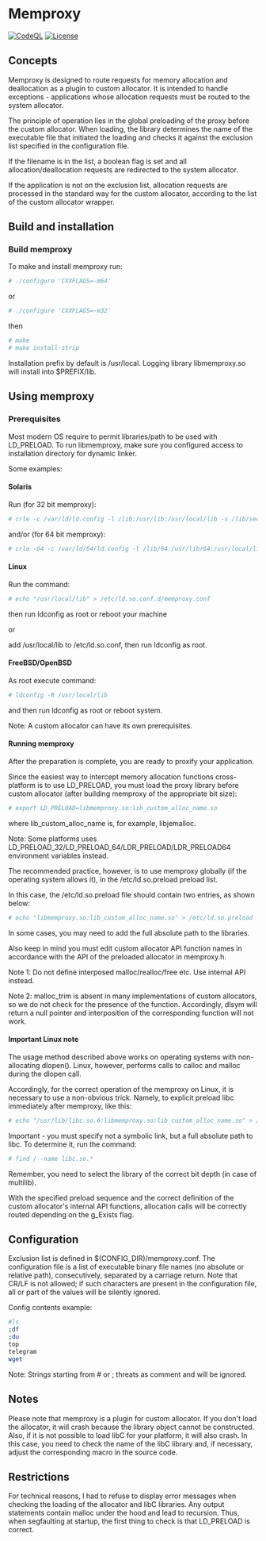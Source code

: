 # Memproxy
[![CodeQL](https://github.com/yvoinov/memproxy/actions/workflows/codeql-analysis.yml/badge.svg)](https://github.com/yvoinov/memproxy/actions/workflows/codeql-analysis.yml) [![License](https://img.shields.io/badge/License-BSD%203--Clause-blue.svg)](https://github.com/yvoinov/memproxy/blob/main/LICENSE)

## Concepts

Memproxy is designed to route requests for memory allocation and deallocation as a plugin to custom allocator. It is intended to handle exceptions - applications whose allocation requests must be routed to the system allocator.

The principle of operation lies in the global preloading of the proxy before the custom allocator. When loading, the library determines the name of the executable file that initiated the loading and checks it against the exclusion list specified in the configuration file.

If the filename is in the list, a boolean flag is set and all allocation/deallocation requests are redirected to the system allocator.

If the application is not on the exclusion list, allocation requests are processed in the standard way for the custom allocator, according to the list of the custom allocator wrapper.

## Build and installation


### Build memproxy

To make and install memproxy run:

```sh
# ./configure 'CXXFLAGS=-m64'
```
or
```sh
# ./configure 'CXXFLAGS=-m32'
```
then
```sh
# make
# make install-strip
```

Installation prefix by default is /usr/local. Logging library libmemproxy.so will install into $PREFIX/lib.

## Using memproxy

### Prerequisites

Most modern OS require to permit libraries/path to be used with LD_PRELOAD. To run libmemproxy, make sure you configured access to installation directory for dynamic linker.

Some examples:

#### Solaris
Run (for 32 bit memproxy):
```sh
# crle -c /var/ld/ld.config -l /lib:/usr/lib:/usr/local/lib -s /lib/secure:/usr/lib/secure:/usr/lib:/usr/local/lib
```
and/or (for 64 bit memproxy):
```sh
# crle -64 -c /var/ld/64/ld.config -l /lib/64:/usr/lib/64:/usr/local/lib -s /lib/secure/64:/usr/lib/secure/64:/usr/local/lib
```
#### Linux

Run the command:
```sh
# echo "/usr/local/lib" > /etc/ld.so.conf.d/memproxy.conf
```
then run ldconfig as root or reboot your machine

or

add /usr/local/lib to /etc/ld.so.conf, then run ldconfig as root.

#### FreeBSD/OpenBSD

As root execute command:
```sh
# ldconfig -R /usr/local/lib
```
and then run ldconfig as root or reboot system.

Note: A custom allocator can have its own prerequisites.

#### Running memproxy
After the preparation is complete, you are ready to proxify your application.

Since the easiest way to intercept memory allocation functions cross-platform is to use LD_PRELOAD, you must load the proxy library before custom allocator (after building memproxy of the appropriate bit size):
```sh
# export LD_PRELOAD=libmemproxy.so:lib_custom_alloc_name.so
```
where lib_custom_alloc_name is, for example, libjemalloc.

Note: Some platforms uses LD_PRELOAD_32/LD_PRELOAD_64/LDR_PRELOAD/LDR_PRELOAD64 environment variables instead.

The recommended practice, however, is to use memproxy globally (if the operating system allows it), in the /etc/ld.so.preload preload list.

In this case, the /etc/ld.so.preload file should contain two entries, as shown below:
```sh
# echo "libmemproxy.so:lib_custom_alloc_name.so" > /etc/ld.so.preload
```
In some cases, you may need to add the full absolute path to the libraries.

Also  keep  in  mind  you  must  edit  custom  allocator  API  function names in accordance with the API of the preloaded allocator in memproxy.h.

Note 1: Do not define interposed malloc/realloc/free etc. Use internal API instead.

Note 2: malloc_trim is absent in many implementations of custom allocators, so we do not check for the presence of the function. Accordingly, dlsym will return a null pointer and interposition of the corresponding function will not work.

#### Important Linux note
The usage method described above works on operating systems with non-allocating dlopen(). Linux, however, performs calls to calloc and malloc during the dlopen call.

Accordingly, for the correct operation of the memproxy on Linux, it is necessary to use a non-obvious trick. Namely, to explicit preload libc immediately after memproxy, like this:
```sh
# echo "/usr/lib/libc.so.6:libmemproxy.so:lib_custom_alloc_name.so" > /etc/ld.so.preload
```
Important - you must specify not a symbolic link, but a full absolute path to libc. To determine it, run the command:
```sh
# find / -name libc.so.*
```
Remember, you need to select the library of the correct bit depth (in case of multilib).

With the specified preload sequence and the correct definition of the custom allocator's internal API functions, allocation calls will be correctly routed depending on the g_Exists flag.

## Configuration

Exclusion list is defined in $(CONFIG_DIR)/memproxy.conf. The configuration file is a list of executable binary file names (no absolute or relative path), consecutively, separated by a carriage return. Note that CR/LF is not allowed; if such characters are present in the configuration file, all or part of the values will be silently ignored.

Config contents example:
```sh
#ls
;df
;du
top
telegram
wget
```
Note: Strings starting from # or ; threats as comment and will be ignored.

## Notes

Please note that memproxy is a plugin for custom allocator. If you don't load the allocator, it will crash because the library object cannot be constructed. Also, if it is not possible to load libC for your platform, it will also crash. In this case, you need to check the name of the libC library and, if necessary, adjust the corresponding macro in the source code.

## Restrictions

For technical reasons, I had to refuse to display error messages when checking the loading of the allocator and libC libraries. Any output statements contain malloc under the hood and lead to recursion. Thus, when segfaulting at startup, the first thing to check is that LD_PRELOAD is correct.
